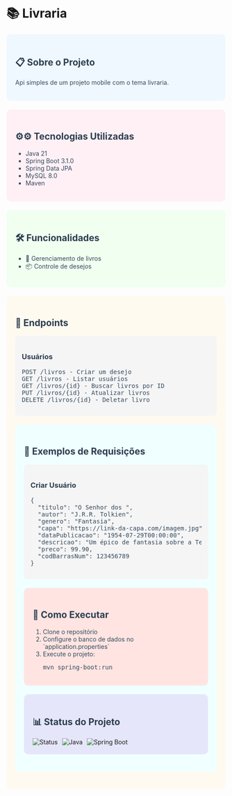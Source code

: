 # 📚 Livraria

<div style="background-color: #f0f8ff; padding: 20px; border-radius: 10px; margin: 20px 0;">
  <h2 style="color: #2c3e50;">📋 Sobre o Projeto</h2>
  <p style="color: #34495e;">Api simples de um projeto mobile com o tema livraria.</p>
</div>

<div style="background-color: #fff0f5; padding: 20px; border-radius: 10px; margin: 20px 0;">
  <h2 style="color: #2c3e50;">⚙️⚙ Tecnologias Utilizadas</h2>
  <ul style="color: #34495e;">
    <li>Java 21</li>
    <li>Spring Boot 3.1.0</li>
    <li>Spring Data JPA</li>
    <li>MySQL 8.0</li>
    <li>Maven</li>
  </ul>
</div>

<div style="background-color: #f0fff0; padding: 20px; border-radius: 10px; margin: 20px 0;">
  <h2 style="color: #2c3e50;">🛠️ Funcionalidades</h2>
  <ul style="color: #34495e;">
    <li>📖 Gerenciamento de livros</li>
    <li>📦 Controle de desejos</li>
  </ul>
</div>

<div style="background-color: #fffaf0; padding: 20px; border-radius: 10px; margin: 20px 0;">
  <h2 style="color: #2c3e50;">📝 Endpoints</h2>
  
  <div style="background-color: #f5f5f5; padding: 15px; border-radius: 8px; margin: 10px 0;">
    <h3 style="color: #2c3e50;">Usuários</h3>
    <pre style="color: #34495e;">
POST /livros - Criar um desejo
GET /livros - Listar usuários
GET /livros/{id} - Buscar livros por ID
PUT /livros/{id} - Atualizar livros
DELETE /livros/{id} - Deletar livro</pre>
  </div>


<div style="background-color: #f0ffff; padding: 20px; border-radius: 10px; margin: 20px 0;">
  <h2 style="color: #2c3e50;">🎨 Exemplos de Requisições</h2>
  
  <div style="background-color: #f5f5f5; padding: 15px; border-radius: 8px; margin: 10px 0;">
    <h3 style="color: #2c3e50;">Criar Usuário</h3>
    <pre style="color: #34495e;">
{
  "titulo": "O Senhor dos ",
  "autor": "J.R.R. Tolkien",
  "genero": "Fantasia",
  "capa": "https://link-da-capa.com/imagem.jpg",
  "dataPublicacao": "1954-07-29T00:00:00",
  "descricao": "Um épico de fantasia sobre a Terra Média.",
  "preco": 99.90,
  "codBarrasNum": 123456789
}
</pre>
  </div>

<div style="background-color: #ffe4e1; padding: 20px; border-radius: 10px; margin: 20px 0;">
  <h2 style="color: #2c3e50;">🚀 Como Executar</h2>
  <ol style="color: #34495e;">
    <li>Clone o repositório</li>
    <li>Configure o banco de dados no `application.properties`</li>
    <li>Execute o projeto:
      <pre>mvn spring-boot:run</pre>
    </li>
  </ol>
</div>

<div style="background-color: #e6e6fa; padding: 20px; border-radius: 10px; margin: 20px 0;">
  <h2 style="color: #2c3e50;">📊 Status do Projeto</h2>
  <div style="display: flex; gap: 10px;">
    <img src="https://img.shields.io/badge/Status-Em%20Desenvolvimento-yellow" alt="Status">
    <img src="https://img.shields.io/badge/Java-21-blue" alt="Java">
    <img src="https://img.shields.io/badge/Spring%20Boot-3.1.0-green" alt="Spring Boot">
  </div>
</div>
